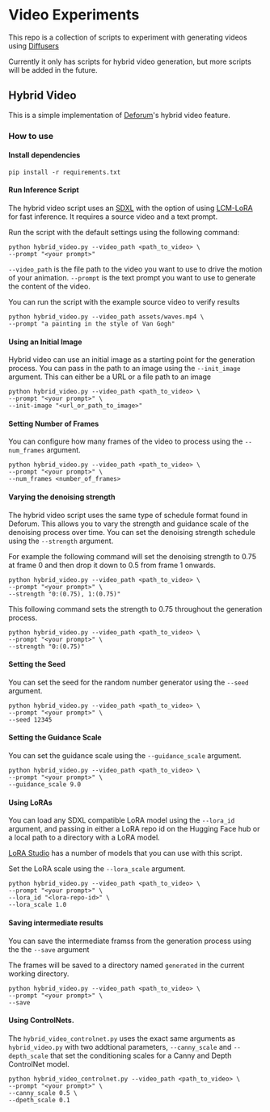 # Video Experiments

This repo is a collection of scripts to experiment with generating videos using [Diffusers](https://github.com/huggingface/diffusers/tree/main)

Currently it only has scripts for hybrid video generation, but more scripts will be added in the future.

## Hybrid Video

This is a simple implementation of [Deforum](https://deforum.github.io/)'s hybrid video feature.

### How to use

#### Install dependencies

```shell
pip install -r requirements.txt
```

#### Run Inference Script

The hybrid video script uses an [SDXL](https://huggingface.co/stabilityai/stable-diffusion-xl-base-1.0) with the option of using [LCM-LoRA](https://huggingface.co/latent-consistency/lcm-lora-sdxl) for fast inference. It requires a source video and a text prompt.

Run the script with the default settings using the following command:

```shell
python hybrid_video.py --video_path <path_to_video> \
--prompt "<your prompt>"
```

`--video_path` is the file path to the video you want to use to drive the motion of your animation. `--prompt` is the text prompt you want to use to generate the content of the video.

You can run the script with the example source video to verify results

```shell
python hybrid_video.py --video_path assets/waves.mp4 \
--prompt "a painting in the style of Van Gogh"
```

#### Using an Initial Image

Hybrid video can use an initial image as a starting point for the generation process. You can pass in the path to an image using the `--init_image` argument. This can either be a URL or a file path to an image

```shell
python hybrid_video.py --video_path <path_to_video> \
--prompt "<your prompt>" \
--init-image "<url_or_path_to_image>"
```

#### Setting Number of Frames

You can configure how many frames of the video to process using the `--num_frames` argument.

```shell
python hybrid_video.py --video_path <path_to_video> \
--prompt "<your prompt>" \
--num_frames <number_of_frames>
```

#### Varying the denoising strength

The hybrid video script uses the same type of schedule format found in Deforum. This allows you to vary the strength and guidance scale of the denoising process over time. You can set the denoising strength schedule using the `--strength` argument.

For example the following command will set the denoising strength to 0.75 at frame 0 and then drop it down to 0.5 from frame 1 onwards.

```shell
python hybrid_video.py --video_path <path_to_video> \
--prompt "<your prompt>" \
--strength "0:(0.75), 1:(0.75)"
```

This following command sets the strength to 0.75 throughout the generation process.

```shell
python hybrid_video.py --video_path <path_to_video> \
--prompt "<your prompt>" \
--strength "0:(0.75)"
```

#### Setting the Seed

You can set the seed for the random number generator using the `--seed` argument.

```shell
python hybrid_video.py --video_path <path_to_video> \
--prompt "<your prompt>" \
--seed 12345
```

#### Setting the Guidance Scale

You can set the guidance scale using the `--guidance_scale` argument.

```shell
python hybrid_video.py --video_path <path_to_video> \
--prompt "<your prompt>" \
--guidance_scale 9.0
```

#### Using LoRAs

You can load any SDXL compatible LoRA model using the `--lora_id` argument, and passing in either a LoRA repo id on the Hugging Face hub or a local path to a directory with a LoRA model.

[LoRA Studio](https://huggingface.co/spaces/enzostvs/lora-studio) has a number of models that you can use with this script.

Set the LoRA scale using the `--lora_scale` argument.

```shell
python hybrid_video.py --video_path <path_to_video> \
--prompt "<your prompt>" \
--lora_id "<lora-repo-id>" \
--lora_scale 1.0
```


#### Saving intermediate results

You can save the intermediate framss from the generation process using the the `--save` argument

The frames will be saved to a directory named `generated` in the current working directory.

```shell
python hybrid_video.py --video_path <path_to_video> \
--prompt "<your prompt>" \
--save
```

#### Using ControlNets.

The `hybrid_video_controlnet.py` uses the exact same arguments as `hybrid_video.py` with two addtional parameters, `--canny_scale` and `--depth_scale` that set the conditioning scales for a Canny and Depth ControlNet model.

```shell
python hybrid_video_controlnet.py --video_path <path_to_video> \
--prompt "<your prompt>" \
--canny_scale 0.5 \
--dpeth_scale 0.1
```